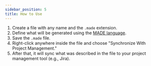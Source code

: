 ```yaml
---
sidebar_position: 5
title: How to Use
---
```


1. Create a file with any name and the `.made` extension.
2. Define what will be generated using the [MADE language](lang.md).
3. Save the `.made` file.
4. Right-click anywhere inside the file and choose "Synchronize With Project Management."
5. After that, it will sync what was described in the file to your project management tool (e.g., Jira).
